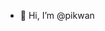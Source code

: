 - 👋 Hi, I’m @pikwan

<!---
pikwan/pikwan is a ✨ special ✨ repository because its `README.md` (this file) appears on your GitHub profile.
You can click the Preview link to take a look at your changes.
--->
